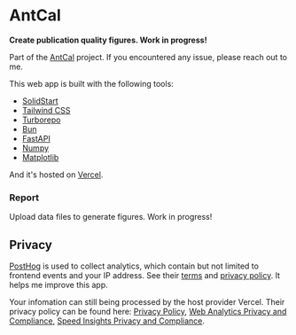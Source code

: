 # AntCal

**Create publication quality figures. Work in progress!**

Part of the [AntCal](https://github.com/atlanswer/AntCal) project.
If you encountered any issue, please reach out to me.

This web app is built with the following tools:

- [SolidStart](https://start.solidjs.com)
- [Tailwind CSS](https://tailwindcss.com)
- [Turborepo](https://turbo.build/repo)
- [Bun](https://bun.sh)
- [FastAPI](https://fastapi.tiangolo.com)
- [Numpy](https://numpy.org)
- [Matplotlib](https://matplotlib.org)

And it's hosted on [Vercel](https://vercel.com).

### Report

Upload data files to generate figures. Work in progress!

## Privacy

[PostHog](https://posthog.com) is used to collect analytics,
which contain but not limited to frontend events and your IP address.
See their [terms](https://posthog.com/terms)
and [privacy policy](https://posthog.com/privacy).
It helps me improve this app.

Your infomation can still being processed by the host provider Vercel.
Their privacy policy can be found here:
[Privacy Policy](https://vercel.com/legal/privacy-policy),
[Web Analytics Privacy and Compliance](https://vercel.com/docs/analytics/privacy-policy),
[Speed Insights Privacy and Compliance](https://vercel.com/docs/speed-insights/privacy-policy).
